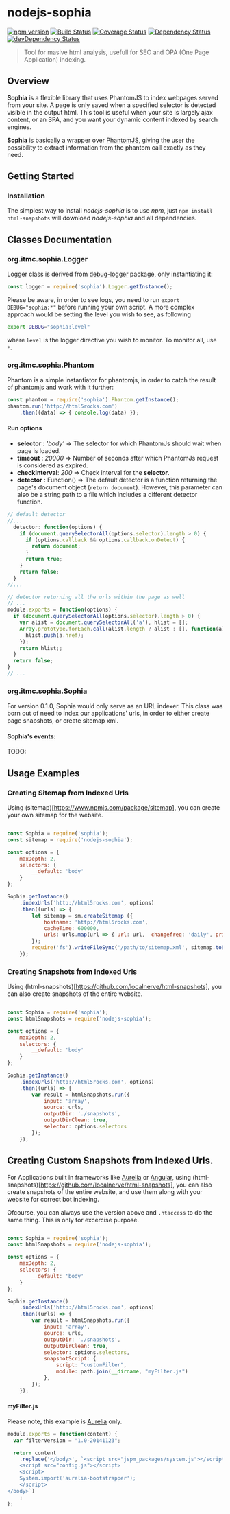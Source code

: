# nodejs-sophia

[![npm version](https://badge.fury.io/js/nodejs-sophia.svg)](http://badge.fury.io/js/sophia)
[![Build Status](https://api.travis-ci.org/ITMCdev/nodejs-sophia.svg?branch=master)](http://travis-ci.org/ITMCdev/nodejs-sophia)
[![Coverage Status](https://img.shields.io/coveralls/ITMCdev/nodejs-sophia.svg)](https://coveralls.io/r/ITMCdev/nodejs-sophia?branch=master)
[![Dependency Status](https://david-dm.org/ITMCdev/nodejs-sophia.svg)](https://david-dm.org/ITMCdev/nodejs-sophia)
[![devDependency Status](https://david-dm.org/ITMCdev/nodejs-sophia/dev-status.svg)](https://david-dm.org/ITMCdev/nodejs-sophia#info=devDependencies)
<!-- [![Codacy Badge](https://www.codacy.com/project/badge/03d414fc2e264ef4b40456aae5b52108)](https://www.codacy.com/public/ITMCdev/nodejs-sophia) -->

> Tool for masive html analysis, usefull for SEO and OPA (One Page Application) indexing.

## Overview

**Sophia** is a flexible library that uses PhantomJS to index webpages served from your site. A page is only saved
when a specified selector is detected visible in the output html. This tool is useful when your site is largely ajax
content, or an SPA, and you want your dynamic content indexed by search engines.

**Sophia** is basically a wrapper over [PhantomJS](http://phantomjs.org/), giving the user the possibility to extract
information from the phantom call exactly as they need.

## Getting Started

### Installation

The simplest way to install *nodejs-sophia* is to use *npm*, just `npm install html-snapshots` will download
*nodejs-sophia* and all dependencies.

## Classes Documentation

### org.itmc.sophia.Logger

Logger class is derived from [debug-logger](https://www.npmjs.com/package/debug-logger) package, only instantiating it:

```javascript
const logger = require('sophia').Logger.getInstance();
```

Please be aware, in order to see logs, you need to run `export DEBUG="sophia:*"` before running your own script. A more
complex approach would be setting the level you wish to see, as following

```bash
export DEBUG="sophia:level"
```
where `level` is the logger directive you wish to monitor. To monitor all, use `*`.

### org.itmc.sophia.Phantom

Phantom is a simple instantiator for phantomjs, in order to catch the result of phantomjs and work with it further:

```javascript
const phantom = require('sophia').Phantom.getInstance();
phantom.run('http://html5rocks.com')
    .then((data) => { console.log(data) });
```
#### Run options

* **selector** : *'body'* => The selector for which PhantomJs should wait when page is loaded.
* **timeout** : *20000* => Number of seconds after which PhantomJs request is considered as expired.
* **checkInterval**: *200* => Check interval for the **selector**.
* **detector** : Function() => The default detector is a function returning the page's document object (`return document`). However, this parameter can also be a string path to a file which includes a different detector function.

```javascript
// default detector
//...
  detector: function(options) {
    if (document.querySelectorAll(options.selector).length > 0) {
      if (options.callback && options.callback.onDetect) {
        return document;
      }
      return true;
    }
    return false;
  }
//...

// detector returning all the urls within the page as well
// ...
module.exports = function(options) {
  if (document.querySelectorAll(options.selector).length > 0) {
    var alist = document.querySelectorAll('a'), hlist = [];
    Array.prototype.forEach.call(alist.length ? alist : [], function(a) {
      hlist.push(a.href);
    });
    return hlist;;
  }
  return false;
}
// ...
```

### org.itmc.sophia.Sophia

For version 0.1.0, Sophia would only serve as an URL indexer. This class was born out of need to index our applications'
urls, in order to either create page snapshots, or create sitemap xml.

#### Sophia's events:

TODO:

## Usage Examples

### Creating Sitemap from Indexed Urls

Using (sitemap)[https://www.npmjs.com/package/sitemap], you can create your own sitemap for the website.

```javascript

const Sophia = require('sophia');
const sitemap = require('nodejs-sophia');

const options = {
    maxDepth: 2,
    selectors: {
        __default: 'body'
    }
};

Sophia.getInstance()
    .indexUrls('http://html5rocks.com', options)
    .then((urls) => {
        let sitemap = sm.createSitemap ({
            hostname: 'http://html5rocks.com',
            cacheTime: 600000,
            urls: urls.map(url => { url: url,  changefreq: 'daily', priority: 0.3 })
        });
        require('fs').writeFileSync('/path/to/sitemap.xml', sitemap.toString());
    });
```

### Creating Snapshots from Indexed Urls

Using (html-snapshots)[https://github.com/localnerve/html-snapshots], you can also create snapshots of the entire website.

```javascript

const Sophia = require('sophia');
const htmlSnapshots = require('nodejs-sophia');

const options = {
    maxDepth: 2,
    selectors: {
        __default: 'body'
    }
};

Sophia.getInstance()
    .indexUrls('http://html5rocks.com', options)
    .then((urls) => {
        var result = htmlSnapshots.run({
            input: 'array',
            source: urls,
            outputDir: './snapshots',
            outputDirClean: true,  
            selector: options.selectors
        });
    });
```

## Creating Custom Snapshots from Indexed Urls.

For Applications built in frameworks like [Aurelia](http://aurelia.io/) or [Angular](https://angularjs.org/), using
(html-snapshots)[https://github.com/localnerve/html-snapshots], you can also create snapshots of the entire website, and use them along
with your website for correct bot indexing.

Ofcourse, you can always use the version above and `.htaccess` to do the same thing. This is only for excercise purpose.

```javascript

const Sophia = require('sophia');
const htmlSnapshots = require('nodejs-sophia');

const options = {
    maxDepth: 2,
    selectors: {
        __default: 'body'
    }
};

Sophia.getInstance()
    .indexUrls('http://html5rocks.com', options)
    .then((urls) => {
        var result = htmlSnapshots.run({
            input: 'array',
            source: urls,
            outputDir: './snapshots',
            outputDirClean: true,  
            selector: options.selectors,            
            snapshotScript: {
                script: "customFilter",
                module: path.join(__dirname, "myFilter.js")
            },
        });
    });
```

#### myFilter.js

Please note, this example is [Aurelia](http://aurelia.io/) only.

```javascript
module.exports = function(content) {
  var filterVersion = "1.0-20141123";

  return content
    .replace('</body>', `<script src="jspm_packages/system.js"></script>
    <script src="config.js"></script>
    <script>
    System.import('aurelia-bootstrapper');
    </script>
</body>`)
    ;
};
```

